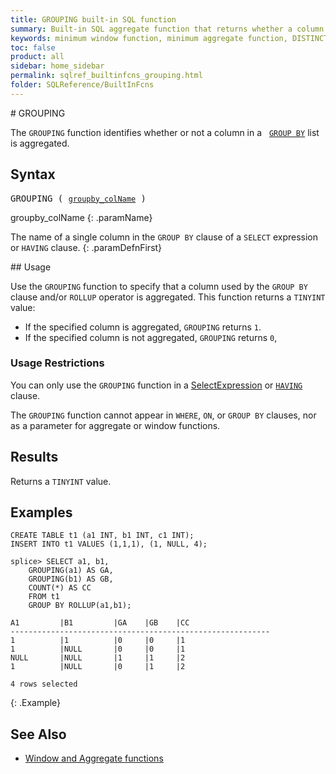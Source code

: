 ```yaml
---
title: GROUPING built-in SQL function
summary: Built-in SQL aggregate function that returns whether a column is aggregated.
keywords: minimum window function, minimum aggregate function, DISTINCT
toc: false
product: all
sidebar: home_sidebar
permalink: sqlref_builtinfcns_grouping.html
folder: SQLReference/BuiltInFcns
---
```

<section>
<div class="TopicContent" data-swiftype-index="true" markdown="1">
# GROUPING

The `GROUPING` function identifies whether or not a column in a &nbsp;&nbsp;[`GROUP BY`](sqlref_clauses_groupby.html) list is aggregated.

## Syntax

<div class="fcnWrapperWide"><pre class="FcnSyntax">
GROUPING ( <a href="sqlref_identifiers_types.html#ColumnName"><code>groupby_colName</code></a> )</pre>
</div>


<div class="paramList" markdown="1">
groupby_colName
{: .paramName}

The name of a single column in the `GROUP BY` clause of a `SELECT` expression or `HAVING` clause.
{: .paramDefnFirst}

</div>
## Usage

Use the `GROUPING` function to specify that a column used by the `GROUP BY` clause and/or `ROLLUP` operator is aggregated. This function returns a `TINYINT` value:

* If the specified column is aggregated, `GROUPING` returns `1`.
* If the specified column is not aggregated, `GROUPING` returns `0`,

### Usage Restrictions

You can only use the `GROUPING` function in a [SelectExpression](sqlref_expressions_select.html) or [`HAVING`](sqlref_clauses_having.html) clause.

The `GROUPING` function cannot appear in `WHERE`, `ON`, or `GROUP BY` clauses, nor as a parameter for aggregate or window functions.

## Results

Returns a `TINYINT` value.

## Examples

```
CREATE TABLE t1 (a1 INT, b1 INT, c1 INT);
INSERT INTO t1 VALUES (1,1,1), (1, NULL, 4);

splice> SELECT a1, b1,
    GROUPING(a1) AS GA,
    GROUPING(b1) AS GB,
    COUNT(*) AS CC
    FROM t1
    GROUP BY ROLLUP(a1,b1);

A1         |B1         |GA    |GB    |CC
----------------------------------------------------------
1          |1          |0     |0     |1
1          |NULL       |0     |0     |1
NULL       |NULL       |1     |1     |2
1          |NULL       |0     |1     |2

4 rows selected
```
{: .Example}

## See Also

* [Window and Aggregate
  functions](sqlref_builtinfcns_windowfcnsintro.html)

</div>
</section>
